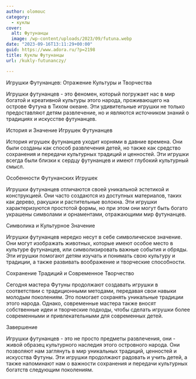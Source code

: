 ```yaml
---
author: olomouc
category:
  - куклы
cover:
  alt: Футунанцы
  image: /wp-content/uploads/2023/09/futuna.webp
date: "2023-09-16T13:11:29+00:00"
guid: https://www.adora.ru/?p=2198
title: Куклы Футунанцы
url: /kukly-futunanczy/

---
```

Игрушки Футунанцев: Отражение Культуры и Творчества

Игрушки футунанцев \- это феномен, который погружает нас в мир богатой и креативной культуры этого народа, проживающего на острове Футуна в Тихом океане. Эти удивительные игрушки не только предоставляют детям развлечение, но и являются источником знаний о традициях и искусстве футунанцев.

История и Значение Игрушек Футунанцев

История игрушек футунанцев уходит корнями в давние времена. Они были созданы как способ развлечения детей, но также как средство сохранения и передачи культурных традиций и ценностей. Эти игрушки всегда были близки к сердцу футунанцев и имеют глубокий культурный смысл.

Особенности Футунанских Игрушек

Игрушки футунанцев отличаются своей уникальной эстетикой и конструкцией. Они часто создаются из доступных материалов, таких как дерево, ракушки и растительные волокна. Эти игрушки характеризуются простотой формы, но при этом они могут быть богато украшены символами и орнаментами, отражающими мир футунанцев.

Символика и Культурное Значение

Игрушки футунанцев нередко несут в себе символическое значение. Они могут изображать животных, которые имеют особое место в культуре футунанцев, или символизировать важные события и обряды. Эти игрушки помогают детям изучать и понимать свою культуру и традиции, а также развивать воображение и творческие способности.

Сохранение Традиций и Современное Творчество

Сегодня мастера Футуны продолжают создавать игрушки в соответствии с традиционными методами, передавая свои навыки молодым поколениям. Это помогает сохранять уникальные традиции этого народа. Однако, современные мастера также вносят собственные идеи и творческие подходы, чтобы сделать игрушки более современными и привлекательными для современных детей.

Завершение

Игрушки футунанцев \- это не просто предметы развлечения, они \- живой образец культурного наследия этого островного народа. Они позволяют нам заглянуть в мир уникальных традиций, ценностей и искусства Футуны. Эти игрушки продолжают радовать и учить детей, а также напоминают нам о важности сохранения и передачи культурных богатств следующим поколениям.
